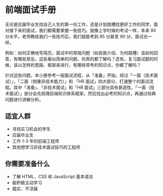 # 前端面试手册
无论是应届毕业生找自己人生的第一份工作，还是计划跳槽找更好工作的同学，面对接下来的面试，我们都需要掌握一些技巧。就像上学时候的考试一样，本来 80 分水平，老师教给我们一些技巧后，我们就能考到 85 分甚至 90 分，面试也一样。

例如：如何正确地写简历，面试中的常规问题（如自我介绍、为何跳槽）该如何回答，有哪些禁忌，这些看似简单的问题，你真的都了解吗？还有，复习面试题的时候，该以怎样的思路、框架来进行，有哪些常考的知识点，你都了解吗？

针对这些问题，本小册参考一般面试流程，从「准备」开始，经过「一面（技术面试）」，「二面（侧重非技术能力）」和 「HR 面试」四大部分，打通整个的面试流程。其中「准备」、「非技术面试」和「HR 面试」三部分具有普适性，「一面（技术面试）」部分会先梳理前端知识体系框架，然后找出必考的知识点，再通过经典问题进行讲解分析。

## 适宜人群
* 寻找实习机会的学生
* 应届毕业生
* 工作 1-3 年的前端工程师
* 其他想学习非技术面试技巧的工程师

## 你需要准备什么
* 了解 HTML、CSS 和 JavaScript 基本语法
* 能积极主动学习
* 踏实、不浮躁
